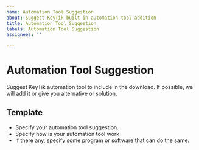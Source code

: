 ```yaml
---
name: Automation Tool Suggestion
about: Suggest KeyTik built in automation tool addition
title: Automation Tool Suggestion
labels: Automation Tool Suggestion
assignees: ''

---
```


# Automation Tool Suggestion
Suggest KeyTik automation tool to include in the download. If possible, we will add it or give you alternative or solution.

## Template
* Specify your automation tool suggestion.
* Specify how is your automation tool work.
* If there any, specify some program or software that can do the same.
